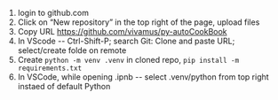 1. login to github.com
2. Click on “New repository” in the top right of the page, upload files
3. Copy URL https://github.com/vivamus/py-autoCookBook
4. In VScode -- Ctrl-Shift-P; search Git: Clone and paste URL; select/create folde on remote
5. Create `python -m venv .venv` in cloned repo, `pip install -m requirements.txt`
6. In VSCode, while opening .ipnb -- select .venv/python from top right instaed of default Python
